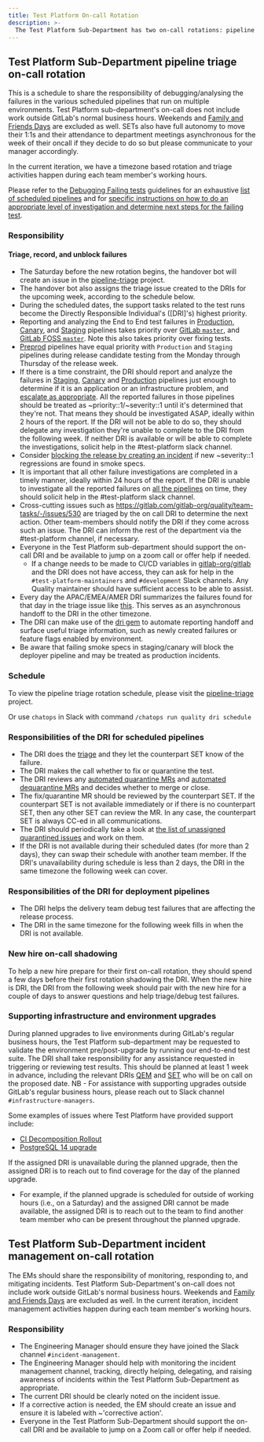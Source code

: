 ```yaml
---
title: Test Platform On-call Rotation
description: >-
  The Test Platform Sub-Department has two on-call rotations: pipeline triage (SET-led) and incident management (QEM-led).
---
```


## Test Platform Sub-Department pipeline triage on-call rotation

This is a schedule to share the responsibility of debugging/analysing the failures
in the various scheduled pipelines that run on multiple environments.
Test Platform sub-department's on-call does not include work outside GitLab's normal business hours. Weekends and [Family and Friends Days](/handbook/company/family-and-friends-day/) are excluded as well. SETs also have full autonomy to move their 1:1s and their attendance to department meetings asynchronous for the week of their oncall if they decide to do so but please communicate to your manager accordingly.

In the current iteration, we have a timezone based rotation and triage activities happen during each team member's working hours.

Please refer to the [Debugging Failing tests](/handbook/engineering/infrastructure/test-platform/debugging-qa-test-failures/)
guidelines for an exhaustive [list of scheduled pipelines](/handbook/engineering/infrastructure/test-platform/pipeline-monitoring/#qa-test-pipelines)
and for [specific instructions on how to do an appropriate level of investigation and determine next steps for the failing test](/handbook/engineering/infrastructure/test-platform/pipeline-triage/).

### Responsibility

#### Triage, record, and unblock failures

- The Saturday before the new rotation begins, the handover bot will create an issue in the [pipeline-triage](https://gitlab.com/gitlab-org/quality/pipeline-triage/-/issues/) project.
- The handover bot also assigns the triage issue created to the DRIs for the upcoming week, according to the schedule below.
- During the scheduled dates, the support tasks related to the test runs become the Directly Responsible Individual's ([DRI]'s) highest priority.
- Reporting and analyzing the End to End test failures in [Production](https://ops.gitlab.net/gitlab-org/quality/production/pipelines), [Canary](https://ops.gitlab.net/gitlab-org/quality/canary/pipelines), and  [Staging](https://ops.gitlab.net/gitlab-org/quality/staging/pipelines) pipelines takes priority over [GitLab `master`](https://gitlab.com/gitlab-org/gitlab/pipelines), and [GitLab FOSS `master`](https://gitlab.com/gitlab-org/gitlab-foss/pipelines). Note this also takes priority over fixing tests.
- [Preprod](https://ops.gitlab.net/gitlab-org/quality/preprod/-/pipelines) pipelines have equal priority with `Production` and `Staging` pipelines during release candidate testing from the Monday through Thursday of the release week.
- If there is a time constraint, the DRI should report and analyze the failures in [Staging](https://ops.gitlab.net/gitlab-org/quality/staging/pipelines), [Canary](https://ops.gitlab.net/gitlab-org/quality/canary/pipelines) and [Production](https://ops.gitlab.net/gitlab-org/quality/production/pipelines) pipelines just enough to determine if it is an application or an infrastructure problem, and [escalate as appropriate](/handbook/engineering/development/processes/infra-dev-escalation/process/). All the reported failures in those pipelines should be treated as ~priority::1/~severity::1 until it's determined that they're not. That means they should be investigated ASAP, ideally within 2 hours of the report. If the DRI will not be able to do so, they should delegate any investigation they're unable to complete to the DRI from the following week. If neither DRI is available or will be able to complete the investigations, solicit help in the #test-platform slack channel.
- Consider [blocking the release by creating an incident](/handbook/engineering/releases/#i-found-a-regression-in-the-qa-issue-what-do-i-do-next) if new ~severity::1 regressions are found in smoke specs.
- It is important that all other failure investigations are completed in a timely manner, ideally within 24 hours of the report. If the DRI is unable to investigate all the reported failures on [all the pipelines](/handbook/engineering/infrastructure/test-platform/pipeline-monitoring/#qa-test-pipelines) on time, they should solicit help in the #test-platform slack channel.
- Cross-cutting issues such as https://gitlab.com/gitlab-org/quality/team-tasks/-/issues/530 are triaged by the on call DRI to determine the next action. Other team-members should notify the DRI if they come across such an issue. The DRI can inform the rest of the department via the #test-platform channel, if necessary.
- Everyone in the Test Platform sub-department should support the on-call DRI and be available to jump on a zoom call or offer help if needed.
  - If a change needs to be made to CI/CD variables in [gitlab-org/gitlab](https://gitlab.com/gitlab-org/gitlab/-/settings/ci_cd) and the DRI does not have access, they can ask for help in the `#test-platform-maintainers` and `#development` Slack channels. Any Quality maintainer should have sufficient access to be able to assist.
- Every day the APAC/EMEA/AMER DRI summarizes the failures found for that day in the triage issue like [this](https://gitlab.com/gitlab-org/quality/pipeline-triage/-/issues/45#note_408358615). This serves as an asynchronous handoff to the DRI in the other timezone.
- The DRI can make use of the [dri gem](https://gitlab.com/gitlab-org/ruby/gems/dri) to automate reporting handoff and surface useful triage information, such as newly created failures or feature flags enabled by environment.
- Be aware that failing smoke specs in staging/canary will block the deployer pipeline and may be treated as production incidents.

### Schedule

To view the pipeline triage rotation schedule, please visit the [pipeline-triage](https://gitlab.com/gitlab-org/quality/pipeline-triage#dri-weekly-rotation-schedule) project.

Or use `chatops` in Slack with command `/chatops run quality dri schedule`

### Responsibilities of the DRI for scheduled pipelines

- The DRI does the [triage](/handbook/engineering/infrastructure/test-platform/pipeline-triage/) and they let the counterpart SET know of the failure.
- The DRI makes the call whether to fix or quarantine the test.
- The DRI reviews any [automated quarantine MRs](https://gitlab.com/gitlab-org/gitlab/-/merge_requests?scope=all&state=opened&label_name[]=QA&search=%5BQUARANTINE%5D) and [automated dequarantine MRs](https://gitlab.com/gitlab-org/gitlab/-/merge_requests?scope=all&state=opened&label_name[]=QA&search=%5BDEQUARANTINE%5D) and decides whether to merge or close.
- The fix/quarantine MR should be reviewed by the counterpart SET. If the counterpart SET is not available immediately or if there is no counterpart SET, then any other SET can review the MR. In any case, the counterpart SET is always CC-ed in all communications.
- The DRI should periodically take a look at [the list of unassigned quarantined issues](https://gitlab.com/gitlab-org/gitlab/issues?state=opened&label_name%5B%5D=QA&label_name[]=type::bug) and work on them.
- If the DRI is not available during their scheduled dates (for more than 2 days), they can swap their schedule with another team member. If the DRI's unavailability during schedule is less than 2 days, the DRI in the same timezone the following week can cover.

### Responsibilities of the DRI for deployment pipelines

- The DRI helps the delivery team debug test failures that are affecting the release process.
- The DRI in the same timezone for the following week fills in when the DRI is not available.

### New hire on-call shadowing

To help a new hire prepare for their first on-call rotation, they should spend a few days before their first rotation shadowing the DRI. When the new hire is DRI, the DRI from the following week should pair with the new hire for a couple of days to answer questions and help triage/debug test failures.

### Supporting infrastructure and environment upgrades

During planned upgrades to live environments during GitLab's regular business hours, the Test Platform sub-department may be requested to validate the environment pre/post-upgrade by running our end-to-end test suite. The DRI shall take responsibility for any assistance requested in triggering or reviewing test results.
This should be planned at least 1 week in advance, including the relevant DRIs [QEM](/handbook/engineering/infrastructure/test-platform/oncall-rotation/#schedule-1) and [SET](/handbook/engineering/infrastructure/test-platform/oncall-rotation/#schedule) who will be on call on the proposed date.
NB - For assistance with supporting upgrades outside GitLab's regular business hours, please reach out to Slack channel `#infrastructure-managers`.

Some examples of issues where Test Platform have provided support include:

- [CI Decomposition Rollout](https://ops.gitlab.net/gitlab-com/gl-infra/db-migration/-/blob/ae6240c4bdf94a7774f9ad844dcec26f936a2946/.gitlab/issue_templates/ci_decomposition.md)
- [PostgreSQL 14 upgrade](https://ops.gitlab.net/gitlab-com/gl-infra/db-migration/-/blob/ae6240c4bdf94a7774f9ad844dcec26f936a2946/.gitlab/issue_templates/pg14_upgrade.md)

If the assigned DRI is unavailable during the planned upgrade, then the assigned DRI is to reach out to find coverage for the day of the planned upgrade.

- For example, if the planned upgrade is scheduled for outside of working hours (i.e., on a Saturday) and the assigned DRI cannot be made available, the assigned DRI is to reach out to the team to find another team member who can be present throughout the planned upgrade.

## Test Platform Sub-Department incident management on-call rotation

The EMs should share the responsibility of monitoring, responding to, and mitigating incidents.
Test Platform Sub-Department's on-call does not include work outside GitLab's normal business hours. Weekends and [Family and Friends Days](/handbook/company/family-and-friends-day/) are excluded as well.
In the current iteration, incident management activities happen during each team member's working hours.

### Responsibility

- The Engineering Manager should ensure they have joined the Slack channel `#incident-management`.
- The Engineering Manager should help with monitoring the incident management channel, tracking, directly helping, delegating, and raising awareness of incidents within the Test Platform Sub-Department as appropriate.
- The current DRI should be clearly noted on the incident issue.
- If a corrective action is needed, the EM should create an issue and ensure it is labeled with ~'corrective action'.
- Everyone in the Test Platform Sub-Department should support the on-call DRI and be available to jump on a Zoom call or offer help if needed.
